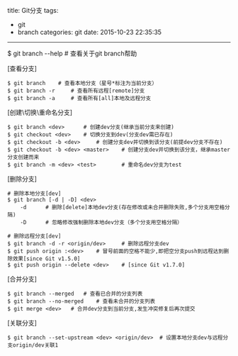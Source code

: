 title: Git分支
tags:
  - git
  - branch
categories: git
date: 2015-10-23 22:35:35
---


$ git branch --help		# 查看关于git branch帮助

[查看分支]

	$ git branch 	# 查看本地分支（星号*标注为当前分支）
	$ git branch -r 	# 查看所有远程[remote]分支
	$ git branch -a 	# 查看所有[all]本地及远程分支

[创建\切换\重命名分支]

	$ git branch <dev>		# 创建dev分支(继承当前分支来创建)
	$ git checkout <dev> 	# 切换分支到dev(分支dev需已存在)
	$ git checkout -b <dev>		# 创建分支dev并切换到该分支(前提dev分支不存在)
	$ git checkout -b <dev> <master>	# 创建分支dev并切换到该分支，继承master分支创建而来
	$ git branch -m <dev> <test>		# 重命名dev分支为test

[删除分支]

	# 删除本地分支[dev]
	$ git branch [-d | -D] <dev>
		-d 		# 删除[delete]本地dev分支(存在修改或未合并删除失败,多个分支用空格分隔)
		-D 		# 忽略修改强制删除本地dev分支（多个分支用空格分隔）

	# 删除远程分支[dev]
	$ git branch -d -r <origin/dev> 	# 删除远程分支dev
	$ git push origin :<dev> 	# 冒号前面的空格不能少,即把空分支push到远程达到删除效果[since Git v1.5.0]
	$ git push origin --delete <dev> 	# [since Git v1.7.0]

[合并分支]

	$ git branch --merged 	# 查看已合并的分支列表
	$ git branch --no-merged	# 查看未合并的分支列表
	$ git merge <dev> 	# 合并dev分支到当前分支,发生冲突修复后再次提交

[关联分支]

	$ git branch --set-upstream <dev> <origin/dev>	# 设置本地分支dev与远程分支origin/dev关联1